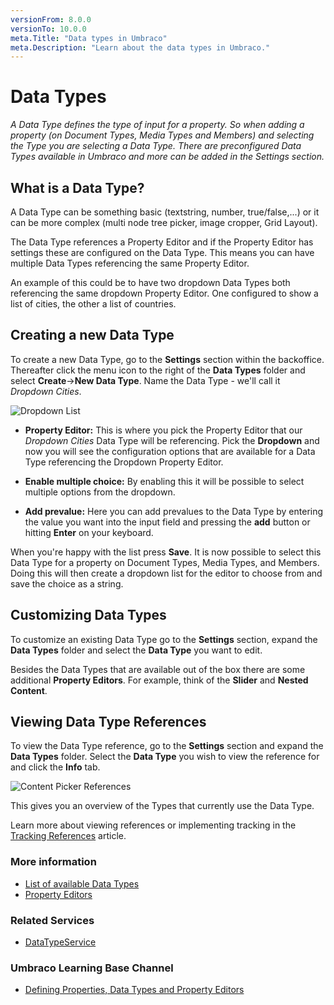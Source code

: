 ```yaml
---
versionFrom: 8.0.0
versionTo: 10.0.0
meta.Title: "Data types in Umbraco"
meta.Description: "Learn about the data types in Umbraco."
---
```


# Data Types

*A Data Type defines the type of input for a property. So when adding a property (on Document Types, Media Types and Members) and selecting the Type you are selecting a Data Type. There are preconfigured Data Types available in Umbraco and more can be added in the Settings section.*

## What is a Data Type?

A Data Type can be something basic (textstring, number, true/false,...) or it can be more complex (multi node tree picker, image cropper, Grid Layout).

The Data Type references a Property Editor and if the Property Editor has settings these are configured on the Data Type. This means you can have multiple Data Types referencing the same Property Editor.

An example of this could be to have two dropdown Data Types both referencing the same dropdown Property Editor. One configured to show a list of cities, the other a list of countries.

## Creating a new Data Type

To create a new Data Type, go to the **Settings** section within the backoffice. Thereafter click the menu icon to the right of the __Data Types__ folder and select __Create__->__New Data Type__. Name the Data Type - we'll call it _Dropdown Cities_.

![Dropdown List](images/creating-a-data-type-v10.png)

* __Property Editor:__ This is where you pick the Property Editor that our *Dropdown Cities* Data Type will be referencing. Pick the __Dropdown__ and now you will see the configuration options that are available for a Data Type referencing the Dropdown Property Editor.

* __Enable multiple choice:__ By enabling this it will be possible to select multiple options from the dropdown.

* __Add prevalue:__ Here you can add prevalues to the Data Type by entering the value you want into the input field and pressing the __add__ button or hitting __Enter__ on your keyboard.

When you're happy with the list press **Save**. It is now possible to select this Data Type for a property on Document Types, Media Types, and Members. Doing this will then create a dropdown list for the editor to choose from and save the choice as a string.

## Customizing Data Types

To customize an existing Data Type go to the __Settings__ section, expand the __Data Types__ folder and select the **Data Type** you want to edit.

Besides the Data Types that are available out of the box there are some additional **Property Editors**. For example, think of the __Slider__ and __Nested Content__.

## Viewing Data Type References

To view the Data Type reference, go to the __Settings__ section and expand the __Data Types__ folder. Select the **Data Type** you wish to view the reference for and click the __Info__ tab.

![Content Picker References](images/viewing-data-type-reference.png)

This gives you an overview of the Types that currently use the Data Type.

Learn more about viewing references or implementing tracking in the [Tracking References](../../../Extending/Property-Editors/Tracking/) article.

### More information

* [List of available Data Types](default-data-types.md)
* [Property Editors](../../Backoffice/Property-Editors/index.md)

### Related Services

* [DataTypeService](../../../Reference/Management/Services/DataTypeService.md)

### Umbraco Learning Base Channel

* [Defining Properties, Data Types and Property Editors](https://www.youtube.com/watch?v=OW9pCHWebGE)

